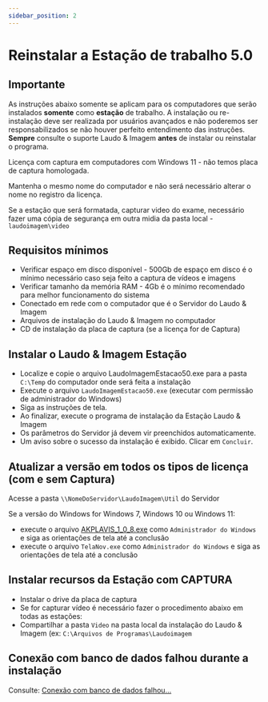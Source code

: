 ```yaml
---
sidebar_position: 2
---
```


# Reinstalar a Estação de trabalho 5.0

## Importante

As instruções abaixo somente se aplicam para os computadores que
serão instalados **somente** como **estação** de trabalho.
A instalação ou re-instalação deve ser realizada por usuários
avançados e não poderemos ser responsabilizados se não houver
perfeito entendimento das instruções.
**Sempre** consulte o suporte Laudo & Imagem **antes** de instalar ou
reinstalar o programa.

Licença com captura em computadores com Windows 11 - não temos placa de captura homologada.

Mantenha o mesmo nome do computador e não será necessário alterar o nome no registro da licença.

Se a estação que será formatada, capturar video do exame,
necessário fazer uma cópia de segurança em outra midia da pasta
local - `laudoimagem\video`

## Requisitos mínimos

- Verificar espaço em disco disponível - 500Gb de espaço em disco é o mínimo necessário caso seja feito a
captura de vídeos e imagens
- Verificar tamanho da memória RAM - 4Gb é o mínimo recomendado para melhor funcionamento do sistema
- Conectado em rede com o computador que é o Servidor do Laudo &
  Imagem
- Arquivos de instalação do Laudo & Imagem no computador
- CD de instalação da placa de captura (se a licença for de Captura)

## Instalar o Laudo & Imagem Estação

- Localize e copie o arquivo LaudoImagemEstacao50.exe para a pasta
  `C:\Temp` do computador onde será feita a instalação
- Execute o arquivo `LaudoImagemEstacao50.exe` (executar com
  permissão de administrador do Windows)
- Siga as instruções de tela.
- Ao finalizar, execute o programa de instalação da Estação Laudo &
  Imagem
- Os parâmetros do Servidor já devem vir preenchidos automaticamente.
- Um aviso sobre o sucesso da instalação é exibido. Clicar em `Concluir`.

## Atualizar a versão em todos os tipos de licença (com e sem Captura)

Acesse a pasta `\\NomeDoServidor\LaudoImagem\Util` do Servidor

Se a versão do Windows for Windows 7, Windows 10 ou Windows 11:

- execute o arquivo
  [AKPLAVIS_1_0_8.exe](http://suporte.laudoimagem.com.br/download/versao50/AKPLAVIS_1_0_8.exe)
  como `Administrador do Windows` e siga as orientações de tela até a
  conclusão
- execute o arquivo `TelaNov.exe` como `Administrador do Windows` e
  siga as orientações de tela até a conclusão

## Instalar recursos da Estação com CAPTURA

- Instalar o drive da placa de captura
- Se for capturar vídeo é necessário fazer o procedimento abaixo em
  todas as estações:
- Compartilhar a pasta `Video` na pasta local da instalação do Laudo &
  Imagem (ex: `C:\Arquivos de Programas\Laudoimagem`

## Conexão com banco de dados falhou durante a instalação

Consulte: [Conexão com banco de dados
falhou...](/docs/003-versao-5.0/suporte-tecnico/conexao-com-banco-de-dados-falhou--verifique-os-dados-e-tente-novamente)